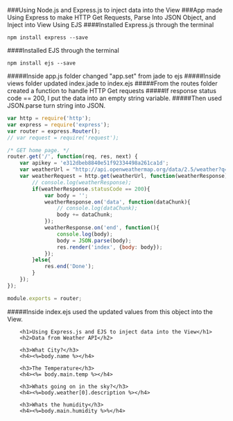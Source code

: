 ###Using Node.js and Express.js to inject data into the View
###App made Using Express to make HTTP Get Requests, Parse Into JSON Object, and Inject into View Using EJS
####Installed Express.js through the terminal
```
npm install express --save
```
####Installed EJS through the terminal
```
npm install ejs --save
```
#####Inside app.js folder changed "app.set" from jade to ejs
#####Inside views folder updated index.jade to index.ejs
#####From the routes folder created a function to handle HTTP Get requests
#####If response status code == 200, I put the data into an empty string variable.
#####Then used JSON.parse turn string into JSON.
```js
var http = require('http');
var express = require('express');
var router = express.Router();
// var request = require('request');

/* GET home page. */
router.get('/', function(req, res, next) {
	var apikey = 'e312dbeb8840e51f92334498a261ca1d';
	var weatherUrl = "http://api.openweathermap.org/data/2.5/weather?q=Seattle&units=imperial&APPID="+apikey;
	var weatherRequest = http.get(weatherUrl, function(weatherResponse){
		// console.log(weatherResponse);
		if(weatherResponse.statusCode == 200){
			var body = '';
			weatherResponse.on('data', function(dataChunk){
				// console.log(dataChunk);
				body += dataChunk;
			});
			weatherResponse.on('end', function(){
				console.log(body);
				body = JSON.parse(body);
				res.render('index', {body: body});
			});
		}else{
			res.end('Done');
		}
	});
});

module.exports = router;
```
#####Inside index.ejs used the updated values from this object into the View.
```ejs
	<h1>Using Express.js and EJS to inject data into the View</h1>
	<h2>Data from Weather API</h2>

	<h3>What City?</h3>
	<h4><%=body.name %></h4>
	
	<h3>The Temperature</h3>
	<h4><%= body.main.temp %></h4>

	<h3>Whats going on in the sky?</h3>
	<h4><%=body.weather[0].description %></h4>
	
	<h3>Whats the humidity</h3>
	<h4><%=body.main.humidity %>%</h4>
```
